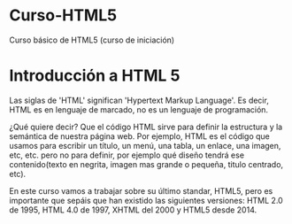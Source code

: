 # Curso-HTML5
Curso básico de HTML5 (curso de iniciación)


# Introducción a HTML 5
Las siglas de 'HTML' significan 'Hypertext Markup Language'. Es decir, HTML es en lenguaje de marcado, no es un lenguaje de programación.

¿Qué quiere decir? Que el código HTML sirve para definir la estructura y la semántica de nuestra página web. Por ejemplo, HTML es el código que usamos para escribir un título, un menú, una tabla, un enlace, una imagen, etc, etc. pero no para definir, por ejemplo qué diseño tendrá ese contenido(texto en negrita, imagen mas grande o pequeña, titulo centrado, etc).

En este curso vamos a trabajar sobre su último standar, HTML5, pero es importante que sepáis que han existido las siguientes versiones: HTML 2.0 de 1995, HTML 4.0 de 1997, XHTML del 2000 y HTML5 desde 2014.

